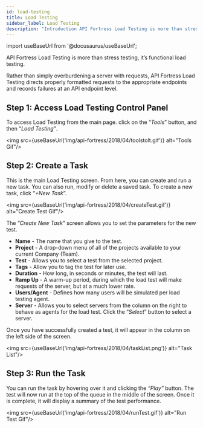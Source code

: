 ```yaml
---
id: load-testing
title: Load Testing
sidebar_label: Load Testing
description: "Introduction API Fortress Load Testing is more than stress testing: it’s functional load testing. Rather than simply overburdening a server with requests, API Fortress Load Testing directs properly formatted requests to the appropriate endpoints and records failures at an API endpoint level."
---
```


import useBaseUrl from '@docusaurus/useBaseUrl';

API Fortress Load Testing is more than stress testing, it’s functional load testing. 

Rather than simply overburdening a server with requests, API Fortress Load Testing directs properly formatted requests to the appropriate endpoints and records failures at an API endpoint level.

## Step 1: Access Load Testing Control Panel

To access Load Testing from the main page. click on the “_Tools_” button, and then “_Load Testing”_.

<img src={useBaseUrl('img/api-fortress/2018/04/toolstolt.gif')} alt="Tools Gif"/>

## Step 2: Create a Task

This is the main Load Testing screen. From here, you can create and run a new task. You can also run, modify or delete a saved task. To create a new task, click “_+New Task_”.

<img src={useBaseUrl('img/api-fortress/2018/04/createTest.gif')} alt="Create Test Gif"/>

The “_Create New Task_” screen allows you to set the parameters for the new test.

- **Name** - The name that you give to the test.
- **Project** \- A drop-down menu of all of the projects available to your current Company (Team).
- **Test** - Allows you to select a test from the selected project.
- **Tags** - Allow you to tag the test for later use.
- **Duration** - How long, in seconds or minutes, the test will last.
- **Ramp Up** - A warm-up period, during which the load test will make requests of the server, but at a much lower rate.
- **Users/Agent** \- Defines how many users will be simulated per load testing agent.
- **Server** - Allows you to select servers from the column on the right to behave as agents for the load test. Click the “_Select_” button to select a server.

Once you have successfully created a test, it will appear in the column on the left side of the screen.

<img src={useBaseUrl('img/api-fortress/2018/04/taskList.png')} alt="Task List"/>

## Step 3: Run the Task

You can run the task by hovering over it and clicking the _“Play”_ button. The test will now run at the top of the queue in the middle of the screen. Once it is complete, it will display a summary of the test performance.

<img src={useBaseUrl('img/api-fortress/2018/04/runTest.gif')} alt="Run Test Gif"/>
